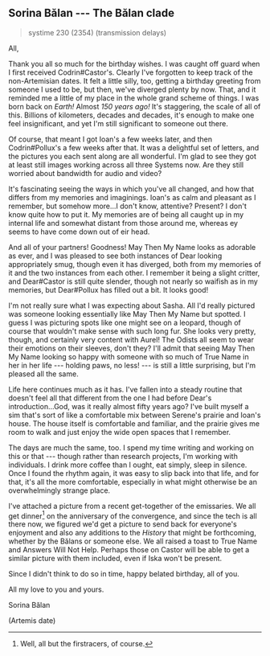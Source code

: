## Sorina Bălan --- The Bălan clade

> systime 230 (2354)
> (transmission delays)

All,

Thank you all so much for the birthday wishes. I was caught off guard when I first received Codrin#Castor's. Clearly I've forgotten to keep track of the non-Artemisian dates. It felt a little silly, too, getting a birthday greeting from someone I used to be, but then, we've diverged plenty by now. That, and it reminded me a little of my place in the whole grand scheme of things. I was born back on *Earth!* Almost *150 years ago!* It's staggering, the scale of all of this. Billions of kilometers, decades and decades, it's enough to make one feel insignificant, and yet I'm still significant to someone out there.

Of course, that meant I got Ioan's a few weeks later, and then Codrin#Pollux's a few weeks after that. It was a delightful set of letters, and the pictures you each sent along are all wonderful. I'm glad to see they got at least still images working across all three Systems now. Are they still worried about bandwidth for audio and video?

It's fascinating seeing the ways in which you've all changed, and how that differs from my memories and imaginings. Ioan's as calm and pleasant as I remember, but somehow more...I don't know, attentive? Present? I don't know quite how to put it. My memories are of being all caught up in my internal life and somewhat distant from those around me, whereas ey seems to have come down out of eir head.

And all of your partners! Goodness! May Then My Name looks as adorable as ever, and I was pleased to see both instances of Dear looking appropriately smug, though even it has diverged, both from my memories of it and the two instances from each other. I remember it being a slight critter, and Dear#Castor is still quite slender, though not nearly so waifish as in my memories, but Dear#Pollux has filled out a bit. It looks good!

I'm not really sure what I was expecting about Sasha. All I'd really pictured was someone looking essentially like May Then My Name but spotted. I guess I was picturing spots like one might see on a leopard, though of course that wouldn't make sense with such long fur. She looks very pretty, though, and certainly very content with Aurel! The Odists all seem to wear their emotions on their sleeves, don't they? I'll admit that seeing May Then My Name looking so happy with someone with so much of True Name in her in her life --- holding paws, no less! --- is still a little surprising, but I'm pleased all the same.

Life here continues much as it has. I've fallen into a steady routine that doesn't feel all that different from the one I had before Dear's introduction...God, was it really almost fifty years ago? I've built myself a sim that's sort of like a comfortable mix between Serene's prairie and Ioan's house. The house itself is comfortable and familiar, and the prairie gives me room to walk and just enjoy the wide open spaces that I remember.

The days are much the same, too. I spend my time writing and working on this or that --- though rather than research projects, I'm working with individuals. I drink more coffee than I ought, eat simply, sleep in silence. Once I found the rhythm again, it was easy to slip back into that life, and for that, it's all the more comfortable, especially in what might otherwise be an overwhelmingly strange place.

I've attached a picture from a recent get-together of the emissaries. We all get dinner[^firstracers] on the anniversary of the convergence, and since the tech is all there now, we figured we'd get a picture to send back for everyone's enjoyment and also any additions to the *History* that might be forthcoming, whether by the Bălans or someone else. We all raised a toast to True Name and Answers Will Not Help. Perhaps those on Castor will be able to get a similar picture with them included, even if Iska won't be present.

Since I didn't think to do so in time, happy belated birthday, all of you.

All my love to you and yours.

Sorina Bălan

(Artemis date)

[^firstracers]: Well, all but the firstracers, of course.
